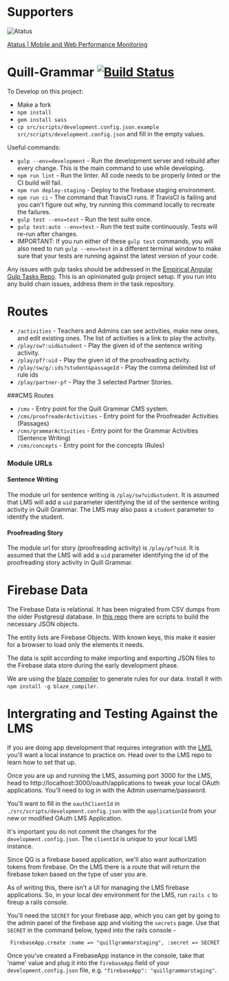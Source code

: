 # Supporters
![Atatus](http://dmc1acwvwny3.cloudfront.net/images/badge_dark.png)

[Atatus | Mobile and Web Performance Monitoring](https://www.atatus.com/?utm_source=badge)



Quill-Grammar [![Build Status](https://travis-ci.org/empirical-org/Quill-Grammar.svg?branch=master)](https://travis-ci.org/empirical-org/Quill-Grammar)
=============

To Develop on this project:

* Make a fork
* `npm install`
* `gem install sass`
* `cp src/scripts/development.config.json.example src/scripts/development.config.json` and fill in the empty values.

Useful commands:

* `gulp --env=development` - Run the development server and rebuild after every change. This is the main command to use while developing.
* `npm run lint` - Run the linter. All code needs to be properly linted or the CI build will fail.
* `npm run deploy-staging` - Deploy to the firebase staging environment.
* `npm run ci` - The command that TravisCI runs. If TravisCI is failing and you can't figure out why, try running this command locally to recreate the failures.
* `gulp test --env=test` - Run the test suite once.
* `gulp test:auto --env=test` - Run the test suite continuously. Tests will re-run after changes.
* IMPORTANT: If you run either of these `gulp test` commands, you will also need to run `gulp --env=test` in a different terminal window to make sure that your tests are running against the latest version of your code.

Any issues with gulp tasks should be addressed in the [Empirical Angular Gulp Tasks Repo](https://github.com/empirical-org/empirical-angular-gulp-tasks).
This is an opinionated gulp project setup. If you run into any build chain issues,
address them in the task repository.

Routes
======

* `/activities` - Teachers and Admins can see activities, make new ones, and edit existing ones. The list of activities is a link to play the activity.
* `/play/sw?:uid&student` - Play the given id of the sentence writing activity.
* `/play/pf?:uid` - Play the given id of the proofreading activity.
* `/play/sw/g/:ids?student&passageId` - Play the comma delimited list of rule ids
* `/play/partner-pf` - Play the 3 selected Partner Stories.

###CMS Routes

* `/cms` - Entry point for the Quill Grammar CMS system.
* `/cms/proofreaderActivities` - Entry point for the Proofreader Activities (Passages)
* `/cms/grammarActivities` - Entry point for the Grammar Activities (Sentence Writing)
* `/cms/concepts` - Entry point for the concepts (Rules)

### Module URLs

#### Sentence Writing

The module url for sentence writing is `/play/sw?uid&student`. It is assumed that LMS will add
a `uid` parameter identifying the id of the sentence writing activity in Quill Grammar.
The LMS may also pass a `student` parameter to identify the student.

#### Proofreading Story

The module url for story (proofreading activity) is `/play/pf?uid`. It is assumed that
the LMS will add a `uid` parameter identifying the id of the proofreading story activity
in Quill Grammar.

Firebase Data
=============

The Firebase Data is relational. It has been migrated from CSV dumps from the older
Postgresql database. In [this repo](https://github.com/empirical-org/grammar-csv-import)
there are scripts to build the necessary JSON objects.

The entity lists are Firebase Objects. With known keys, this make it easier for a
browser to load only the elements it needs.

The data is split according to make importing and exporting JSON files to the Firebase
data store during the early development phase.

We are using the [blaze compiler](https://github.com/firebase/blaze_compiler) to generate
rules for our data. Install it with `npm install -g blaze_compiler`.

Intergrating and Testing Against the LMS
========================================

If you are doing app development that requires integration with
the [LMS](https://github.com/empirical-org/Empirical-Core), you'll
want a local instance to practice on. Head over to the LMS repo
to learn how to set that up.

Once you are up and running the LMS, assuming port 3000 for the LMS,
head to http://localhost:3000/oauth/applications to tweak your local
OAuth applications. You'll need to log in with the Admin username/password.

You'll want to fill in the `oauthClientId` in `./src/scripts/development.config.json`
with the `applicationId` from your new or modified OAuth LMS Application.

It's important you do not commit the changes for the `development.config.json`.
The `clientId` is unique to your local LMS instance.

Since QG is a firebase based application, we'll also want authorization tokens
from firebase. On the LMS there is a route that will return the firebase token
based on the type of user you are.

As of writing this, there isn't a UI for managing the LMS firebase applications.
So, in your local dev environment for the LMS, run `rails c` to fireup a rails
console.

You'll need the `SECRET` for your firebase app, which you can get by going to the admin panel of the firebase app and visiting the `secrets` page.
Use that `SECRET` in the command below, typed into the rails console - 

```
 FirebaseApp.create :name => "quillgrammarstaging", :secret => SECRET
```

Once you've created a FirebaseApp instance in the console, take that 'name' value and plug it into the `firebaseApp` field of your `development.config.json` file, e.g. `"firebaseApp": "quillgrammarstaging"`.
